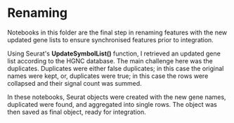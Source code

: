 # Renaming 
Notebooks in this folder are the final step in renaming features with the new updated gene lists to ensure synchronised features prior to integration. 

Using Seurat's **UpdateSymbolList()** function, I retrieved an updated gene list according to the HGNC database. The main challenge here was the duplicates. Duplicates were either false duplicates; in this case the original names were kept, or, duplicates were true; in this case the rows were collapsed and their signal count was summed. 

In these notebooks, Seurat objects were created with the new gene names, duplicated were found, and aggregated into single rows. The object was then saved as final object, ready for integration. 

